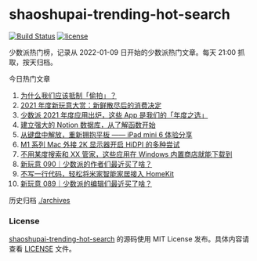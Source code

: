 
# shaoshupai-trending-hot-search

[![Build Status](https://github.com/hua1995116/shaoshupai-trending-hot-search/workflows/ci/badge.svg?branch=master)](https://github.com/hua1995116/shaoshupai-trending-hot-search/actions)
[![license](https://img.shields.io/github/license/hua1995116/shaoshupai-trending-hot-search)](https://github.com/hua1995116/shaoshupai-trending-hot-search/blob/master/LICENSE)

少数派热门榜，记录从 2022-01-09 日开始的少数派热门文章。每天 21:00 抓取，按天归档。


今日热门文章

<!-- BEGIN -->
<!-- 最后更新时间 Sun Jan 09 2022 23:02:56 GMT+0800 (China Standard Time) -->
1. [为什么我们应该抵制「偷拍」？](https://sspai.com/post/70755)
1. [2021 年度新玩意大赏：新鲜散尽后的消费决定](https://sspai.com/post/70695)
1. [少数派 2021 年度应用出炉，这些 App 是我们的「年度之选」](https://sspai.com/post/70710)
1. [建立强大的 Notion 数据库，从了解函数开始](https://sspai.com/post/70713)
1. [从键盘中解放，重新拥抱平板 —— iPad mini 6 体验分享](https://sspai.com/post/70613)
1. [M1 系列 Mac 外接 2K 显示器开启 HiDPI 的多种尝试](https://sspai.com/post/70627)
1. [不用某度搜索和 XX 管家，这些应用在 Windows 内置商店就能下载到](https://sspai.com/post/70622)
1. [新玩意 090｜少数派的作者们最近买了啥？ ](https://sspai.com/post/70586)
1. [不写一行代码，轻松将米家智能家居接入 HomeKit](https://sspai.com/post/70089)
1. [新玩意 089｜少数派的编辑们最近买了啥？](https://sspai.com/post/70570)
<!-- END -->

历史归档 [./archives](./archives)

### License

[shaoshupai-trending-hot-search](https://github.com/hua1995116/shaoshupai-trending-hot-search)
的源码使用 MIT License 发布。具体内容请查看 [LICENSE](./LICENSE) 文件。
